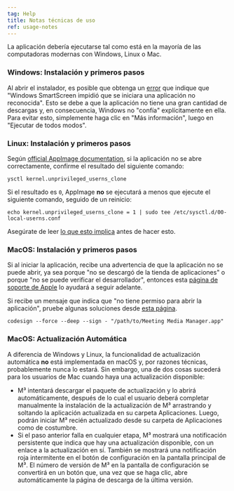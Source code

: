 ```yaml
---
tag: Help
title: Notas técnicas de uso
ref: usage-notes
---
```


La aplicación debería ejecutarse tal como está en la mayoría de las computadoras modernas con Windows, Linux o Mac.

### Windows: Instalación y primeros pasos

Al abrir el instalador, es posible que obtenga un [error](assets/img/other/win-smartscreen.png) que indique que "Windows SmartScreen impidió que se iniciara una aplicación no reconocida". Esto se debe a que la aplicación no tiene una gran cantidad de descargas y, en consecuencia, Windows no "confía" explícitamente en ella. Para evitar esto, simplemente haga clic en "Más información", luego en "Ejecutar de todos modos".

### Linux: Instalación y primeros pasos

Según [official AppImage documentation](https://docs.appimage.org/user-guide/troubleshooting/electron-sandboxing.html), si la aplicación no se abre correctamente, confirme el resultado del siguiente comando:

`ysctl kernel.unprivileged_userns_clone`

Si el resultado es `0`, AppImage **no** se ejecutará a menos que ejecute el siguiente comando, seguido de un reinicio:

`echo kernel.unprivileged_userns_clone = 1 | sudo tee /etc/sysctl.d/00-local-userns.conf`

Asegúrate de leer [lo que esto implica](https://lwn.net/Articles/673597/) antes de hacer esto.

### MacOS: Instalación y primeros pasos

Si al iniciar la aplicación, recibe una advertencia de que la aplicación no se puede abrir, ya sea porque "no se descargó de la tienda de aplicaciones" o porque "no se puede verificar el desarrollador", entonces esta [página de soporte de Apple](https://support.apple.com/en-ca/HT202491) lo ayudará a seguir adelante.

Si recibe un mensaje que indica que "no tiene permiso para abrir la aplicación", pruebe algunas soluciones desde [esta página](https://stackoverflow.com/questions/64842819/cant-run-app-because-of-permission-in-big-sur/64895860).

`codesign --force --deep --sign - "/path/to/Meeting Media Manager.app"`

### MacOS: Actualización Automática

A diferencia de Windows y Linux, la funcionalidad de actualización automática **no** está implementada en macOS y, por razones técnicas, probablemente nunca lo estará. Sin embargo, una de dos cosas sucederá para los usuarios de Mac cuando haya una actualización disponible:

- M³ intentará descargar el paquete de actualización y lo abrirá automáticamente, después de lo cual el usuario deberá completar manualmente la instalación de la actualización de M³ arrastrando y soltando la aplicación actualizada en su carpeta Aplicaciones. Luego, podrán iniciar M³ recién actualizado desde su carpeta de Aplicaciones como de costumbre.
- Si el paso anterior falla en cualquier etapa, M³ mostrará una notificación persistente que indica que hay una actualización disponible, con un enlace a la actualización en sí. También se mostrará una notificación roja intermitente en el botón de configuración en la pantalla principal de M³. El número de versión de M³ en la pantalla de configuración se convertirá en un botón que, una vez que se haga clic, abre automáticamente la página de descarga de la última versión.
